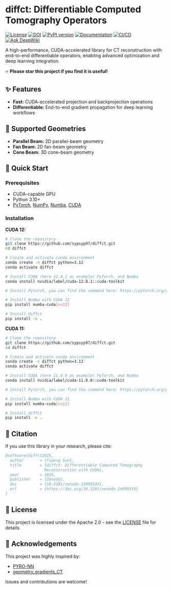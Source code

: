 # diffct: Differentiable Computed Tomography Operators

[![License](https://img.shields.io/badge/License-Apache_2.0-blue.svg?style=flat-square)](https://opensource.org/licenses/Apache-2.0)
[![DOI](https://img.shields.io/badge/DOI-10.5281%2Fzenodo.14999333-blue.svg?style=flat-square)](https://doi.org/10.5281/zenodo.14999333)
[![PyPI version](https://img.shields.io/pypi/v/diffct.svg?style=flat-square&logo=pypi&logoColor=white)](https://pypi.org/project/diffct/)
[![Documentation](https://img.shields.io/badge/docs-latest-brightgreen.svg?style=flat-square)](https://sypsyp97.github.io/diffct/)
[![CI/CD](https://img.shields.io/github/actions/workflow/status/sypsyp97/diffct/docs.yml?branch=main&label=CI&style=flat-square)](https://github.com/sypsyp97/diffct/actions)
[![Ask DeepWiki](https://deepwiki.com/badge.svg)](https://deepwiki.com/sypsyp97/diffct)

A high-performance, CUDA-accelerated library for CT reconstruction with end-to-end differentiable operators, enabling advanced optimization and deep learning integration.

⭐ **Please star this project if you find it is useful!**

## ✨ Features

- **Fast:** CUDA-accelerated projection and backprojection operations
- **Differentiable:** End-to-end gradient propagation for deep learning workflows

## 📐 Supported Geometries

- **Parallel Beam:** 2D parallel-beam geometry
- **Fan Beam:** 2D fan-beam geometry
- **Cone Beam:** 3D cone-beam geometry

## 🚀 Quick Start

### Prerequisites

- CUDA-capable GPU
- Python 3.10+
- [PyTorch](https://pytorch.org/get-started/locally/), [NumPy](https://numpy.org/), [Numba](https://numba.readthedocs.io/en/stable/user/installing.html), [CUDA](https://developer.nvidia.com/cuda-toolkit)

### Installation

**CUDA 12:**
```bash
# Clone the repository
git clone https://github.com/sypsyp97/diffct.git
cd diffct

# Create and activate conda environment
conda create -n diffct python=3.12
conda activate diffct

# Install CUDA (here 12.8.1 as example) PyTorch, and Numba
conda install nvidia/label/cuda-12.8.1::cuda-toolkit

# Install Pytorch, you can find the commend here: https://pytorch.org/get-started/locally/

# Install Numba with CUDA 12
pip install numba-cuda[cu12]

# Install diffct
pip install -e .
```

**CUDA 11:**
```bash
# Clone the repository
git clone https://github.com/sypsyp97/diffct.git
cd diffct

# Create and activate conda environment
conda create -n diffct python=3.12
conda activate diffct

# Install CUDA (here 11.8.0 as example) PyTorch, and Numba
conda install nvidia/label/cuda-11.8.0::cuda-toolkit

# Install Pytorch, you can find the commend here: https://pytorch.org/get-started/locally/

# Install Numba with CUDA 11
pip install numba-cuda[cu11]

# Install diffct
pip install -e .
```

## 📝 Citation

If you use this library in your research, please cite:

```bibtex
@software{diffct2025,
  author       = {Yipeng Sun},
  title        = {diffct: Differentiable Computed Tomography 
                 Reconstruction with CUDA},
  year         = 2025,
  publisher    = {Zenodo},
  doi          = {10.5281/zenodo.14999333},
  url          = {https://doi.org/10.5281/zenodo.14999333}
}
```

## 📄 License

This project is licensed under the Apache 2.0 - see the [LICENSE](LICENSE) file for details.

## 🙏 Acknowledgements

This project was highly inspired by:

- [PYRO-NN](https://github.com/csyben/PYRO-NN)
- [geometry_gradients_CT](https://github.com/mareikethies/geometry_gradients_CT)

Issues and contributions are welcome!
